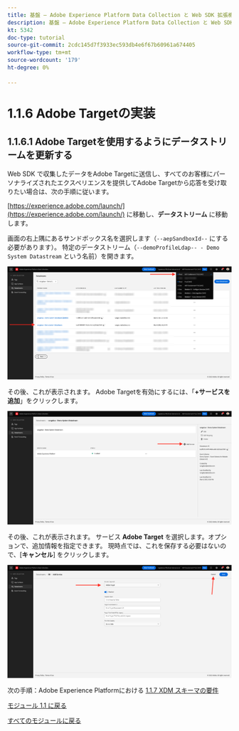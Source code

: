 ```yaml
---
title: 基盤 – Adobe Experience Platform Data Collection と Web SDK 拡張機能の設定 – Adobe Targetの実装
description: 基盤 – Adobe Experience Platform Data Collection と Web SDK 拡張機能の設定 – Adobe Targetの実装
kt: 5342
doc-type: tutorial
source-git-commit: 2cdc145d7f3933ec593db4e6f67b60961a674405
workflow-type: tm+mt
source-wordcount: '179'
ht-degree: 0%

---
```


# 1.1.6 Adobe Targetの実装

## 1.1.6.1 Adobe Targetを使用するようにデータストリームを更新する

Web SDK で収集したデータをAdobe Targetに送信し、すべてのお客様にパーソナライズされたエクスペリエンスを提供してAdobe Targetから応答を受け取りたい場合は、次の手順に従います。

[https://experience.adobe.com/launch/](https://experience.adobe.com/launch/) に移動し、**データストリーム** に移動します。

画面の右上隅にあるサンドボックス名を選択します（`--aepSandboxId--` にする必要があります）。 特定のデータストリーム（`--demoProfileLdap-- - Demo System Datastream` という名前）を開きます。

![ 左側のナビゲーションで「Edge設定」アイコンをクリック ](./images/edgeconfig1b.png)

その後、これが表示されます。 Adobe Targetを有効にするには、「**+サービスを追加**」をクリックします。

![AEP デバッガー ](./images/aa2.png)

その後、これが表示されます。 サービス **Adobe Target** を選択します。オプションで、追加情報を指定できます。 現時点では、これを保存する必要はないので、[**キャンセル**] をクリックします。

![AEP デバッガー ](./images/at1.png)

次の手順：Adobe Experience Platformにおける [1.1.7 XDM スキーマの要件 ](./ex7.md)

[モジュール 1.1 に戻る](./data-ingestion-launch-web-sdk.md)

[すべてのモジュールに戻る](./../../../overview.md)
